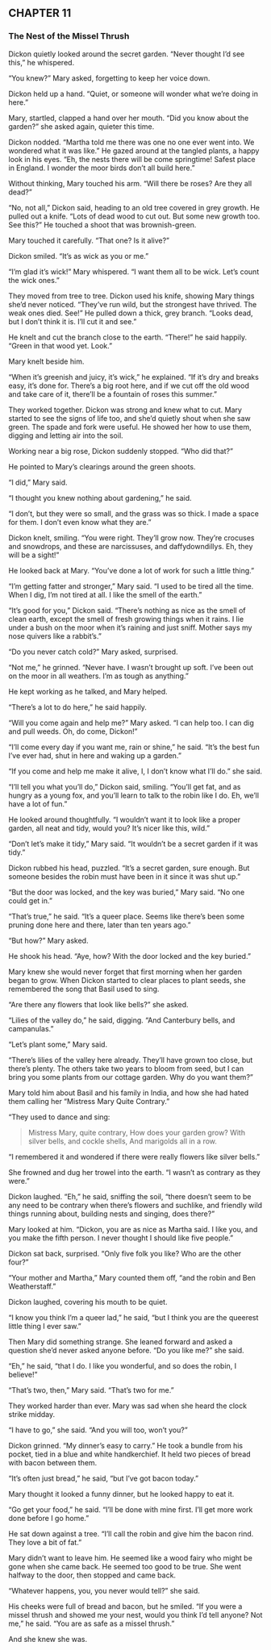## CHAPTER 11
### The Nest of the Missel Thrush
Dickon quietly looked around the secret garden. “Never thought I’d see this,” he whispered.

“You knew?” Mary asked, forgetting to keep her voice down.

Dickon held up a hand. “Quiet, or someone will wonder what we’re doing in here.”

Mary, startled, clapped a hand over her mouth. “Did you know about the garden?” she asked again, quieter this time.

Dickon nodded. “Martha told me there was one no one ever went into. We wondered what it was like.” He gazed around at the tangled plants, a happy look in his eyes. “Eh, the nests there will be come springtime! Safest place in England. I wonder the moor birds don’t all build here.”

Without thinking, Mary touched his arm. “Will there be roses? Are they all dead?”

“No, not all,” Dickon said, heading to an old tree covered in grey growth. He pulled out a knife. “Lots of dead wood to cut out. But some new growth too. See this?” He touched a shoot that was brownish-green.

Mary touched it carefully. “That one? Is it alive?”

Dickon smiled. “It’s as wick as you or me.”

“I’m glad it’s wick!” Mary whispered. “I want them all to be wick. Let’s count the wick ones.”

They moved from tree to tree. Dickon used his knife, showing Mary things she’d never noticed. “They’ve run wild, but the strongest have thrived. The weak ones died. See!” He pulled down a thick, grey branch. “Looks dead, but I don’t think it is. I’ll cut it and see.”

He knelt and cut the branch close to the earth. “There!” he said happily. “Green in that wood yet. Look.”

Mary knelt beside him.

“When it’s greenish and juicy, it’s wick,” he explained. “If it’s dry and breaks easy, it’s done for. There’s a big root here, and if we cut off the old wood and take care of it, there’ll be a fountain of roses this summer.”

They worked together. Dickon was strong and knew what to cut. Mary started to see the signs of life too, and she’d quietly shout when she saw green. The spade and fork were useful. He showed her how to use them, digging and letting air into the soil.

Working near a big rose, Dickon suddenly stopped. “Who did that?”

He pointed to Mary’s clearings around the green shoots.

“I did,” Mary said.

“I thought you knew nothing about gardening,” he said.

“I don’t, but they were so small, and the grass was so thick. I made a space for them. I don’t even know what they are.”

Dickon knelt, smiling. “You were right. They’ll grow now. They’re crocuses and snowdrops, and these are narcissuses, and daffydowndillys. Eh, they will be a sight!”

He looked back at Mary. “You’ve done a lot of work for such a little thing.”

“I’m getting fatter and stronger,” Mary said. “I used to be tired all the time. When I dig, I’m not tired at all. I like the smell of the earth.”

“It’s good for you,” Dickon said. “There’s nothing as nice as the smell of clean earth, except the smell of fresh growing things when it rains. I lie under a bush on the moor when it’s raining and just sniff. Mother says my nose quivers like a rabbit’s.”

“Do you never catch cold?” Mary asked, surprised.

“Not me,” he grinned. “Never have. I wasn’t brought up soft. I’ve been out on the moor in all weathers. I’m as tough as anything.”

He kept working as he talked, and Mary helped.

“There’s a lot to do here,” he said happily.

“Will you come again and help me?” Mary asked. “I can help too. I can dig and pull weeds. Oh, do come, Dickon!”

“I’ll come every day if you want me, rain or shine,” he said. “It’s the best fun I’ve ever had, shut in here and waking up a garden.”

“If you come and help me make it alive, I, I don’t know what I’ll do.” she said.

“I’ll tell you what you’ll do,” Dickon said, smiling. “You’ll get fat, and as hungry as a young fox, and you’ll learn to talk to the robin like I do. Eh, we’ll have a lot of fun.”

He looked around thoughtfully. “I wouldn’t want it to look like a proper garden, all neat and tidy, would you? It’s nicer like this, wild.”

“Don’t let’s make it tidy,” Mary said. “It wouldn’t be a secret garden if it was tidy.”

Dickon rubbed his head, puzzled. “It’s a secret garden, sure enough. But someone besides the robin must have been in it since it was shut up.”

“But the door was locked, and the key was buried,” Mary said. “No one could get in.”

“That’s true,” he said. “It’s a queer place. Seems like there’s been some pruning done here and there, later than ten years ago.”

“But how?” Mary asked.

He shook his head. “Aye, how? With the door locked and the key buried.”

Mary knew she would never forget that first morning when her garden began to grow. When Dickon started to clear places to plant seeds, she remembered the song that Basil used to sing.

“Are there any flowers that look like bells?” she asked.

“Lilies of the valley do,” he said, digging. “And Canterbury bells, and campanulas.”

“Let’s plant some,” Mary said.

“There’s lilies of the valley here already. They’ll have grown too close, but there’s plenty. The others take two years to bloom from seed, but I can bring you some plants from our cottage garden. Why do you want them?”

Mary told him about Basil and his family in India, and how she had hated them calling her “Mistress Mary Quite Contrary.”

“They used to dance and sing:

> Mistress Mary, quite contrary,
> How does your garden grow?
> With silver bells, and cockle shells,
> And marigolds all in a row.

“I remembered it and wondered if there were really flowers like silver bells.”

She frowned and dug her trowel into the earth. “I wasn’t as contrary as they were.”

Dickon laughed. “Eh,” he said, sniffing the soil, “there doesn’t seem to be any need to be contrary when there’s flowers and suchlike, and friendly wild things running about, building nests and singing, does there?”

Mary looked at him. “Dickon, you are as nice as Martha said. I like you, and you make the fifth person. I never thought I should like five people.”

Dickon sat back, surprised. “Only five folk you like? Who are the other four?”

“Your mother and Martha,” Mary counted them off, “and the robin and Ben Weatherstaff.”

Dickon laughed, covering his mouth to be quiet.

“I know you think I’m a queer lad,” he said, “but I think you are the queerest little thing I ever saw.”

Then Mary did something strange. She leaned forward and asked a question she’d never asked anyone before. “Do you like me?” she said.

“Eh,” he said, “that I do. I like you wonderful, and so does the robin, I believe!”

“That’s two, then,” Mary said. “That’s two for me.”

They worked harder than ever. Mary was sad when she heard the clock strike midday.

“I have to go,” she said. “And you will too, won’t you?”

Dickon grinned. “My dinner’s easy to carry.” He took a bundle from his pocket, tied in a blue and white handkerchief. It held two pieces of bread with bacon between them.

“It’s often just bread,” he said, “but I’ve got bacon today.”

Mary thought it looked a funny dinner, but he looked happy to eat it.

“Go get your food,” he said. “I’ll be done with mine first. I’ll get more work done before I go home.”

He sat down against a tree. “I’ll call the robin and give him the bacon rind. They love a bit of fat.”

Mary didn’t want to leave him. He seemed like a wood fairy who might be gone when she came back. He seemed too good to be true. She went halfway to the door, then stopped and came back.

“Whatever happens, you, you never would tell?” she said.

His cheeks were full of bread and bacon, but he smiled. “If you were a missel thrush and showed me your nest, would you think I’d tell anyone? Not me,” he said. “You are as safe as a missel thrush.”

And she knew she was.